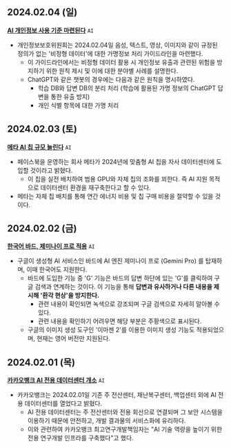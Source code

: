 ## 2024.02.04 (일)
**[AI 개인정보 사용 기준 마련된다](https://n.news.naver.com/mnews/article/656/0000078683?sid=102)** ```AI```

* 개인정보보호위원회는 2024.02.04일 음성, 텍스트, 영상, 이미지와 같이 규정된 정의가 없는 '비정형 데이터'에 대한 가명정보 처리 가이드라인을 마련했다.
  * 이 가이드라인에서는 비정형 데이터 활용 시 개인정보 유출과 관련된 위험을 방지하기 위한 원칙 제시 및 이에 대한 분야별 사례를 설명한다.
  * ChatGPT와 같은 챗봇의 경우에는 다음과 같은 원칙을 명시하였다.
    * 학습 DB와 답변 DB의 분리 처리 (학습에 활용된 가명 정보의 ChatGPT 답변을 통한 유출 방지)
    * 개인 식별 항목에 대한 가명 처리

## 2024.02.03 (토)
**[메타 AI 칩 규모 늘린다](https://www.digitaltoday.co.kr/news/articleView.html?idxno=504698)** ```AI```

* 페이스북을 운영하는 회사 메타가 2024년에 맞춤형 AI 칩을 자사 데이터센터에 도입할 것이라고 밝혔다.
  * 이 칩을 실전 배치하여 범용 GPU와 자체 칩의 조화를 꾀한다. 즉 AI 지원 목적으로 데이터센터 환경을 재구축한다고 할 수 있다.
* 메타는 자체 칩 배치를 통해 연간 에너지 비용 및 칩 구매 비용을 절약할 수 있을 것이다.

## 2024.02.02 (금)
**[한국어 바드, 제미나이 프로 적용](https://n.news.naver.com/mnews/article/030/0003178533?sid=105)** ```AI```

* 구글이 생성형 AI 서비스인 바드에 AI 엔진 제미나이 프로 (Gemini Pro) 를 탑재하며, 이때 한국어도 지원한다.
  * 바드에 도입한 기능 중 'G' 기능은 바드의 답변 하단에 있는 'G'를 클릭하여 구글 검색과 연계하는 것이다. 이 기능을 통해 **답변과 유사하거나 다른 내용을 제시해 '환각 현상'을 방지한다.**
    * 관련 내용이 확인되면 녹색으로 강조되며 구글 검색으로 자세히 알아볼 수 있다.
    * 관련 내용을 확인하기 어려우면 해당 부분은 주황색으로 표시된다.
  * 구글의 이미지 생성 도구인 '이마젠 2'를 이용한 이미지 생성 기능도 적용되었으며, 현재는 영어 버전만 지원된다.

## 2024.02.01 (목)
**[카카오뱅크 AI 전용 데이터센터 개소](https://n.news.naver.com/mnews/article/003/0012351190?sid=101)** ```AI```

* 카카오뱅크는 2024.02.01일 기존 주 전산센터, 재난복구센터, 백업센터 외에 AI 전용 데이터센터를 열었다고 밝혔다.
  * AI 전용 데이터센터는 주 전산센터와 전용 회선으로 연결되며 그 보안 시스템을 이용하기 때문에 안전하고, 개발 결과물의 서비스화에 유리하다.
  * 이와 관련하여 카카오뱅크 최고연구개발책임자는 "AI 기술 역량을 높이기 위한 전용 연구개발 인프라를 구축했다"고 했다.